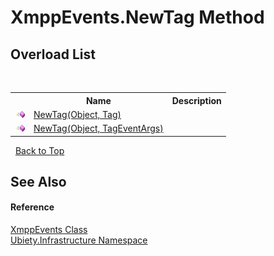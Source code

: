 # XmppEvents.NewTag Method 
 


## Overload List
&nbsp;<table><tr><th></th><th>Name</th><th>Description</th></tr><tr><td>![Public method](media/pubmethod.gif "Public method")</td><td><a href="18259bc3-3c23-d7d4-a28c-a2563509bca4">NewTag(Object, Tag)</a></td><td /></tr><tr><td>![Public method](media/pubmethod.gif "Public method")</td><td><a href="8d0803be-54a9-9801-12b6-ecdb3903d6f1">NewTag(Object, TagEventArgs)</a></td><td /></tr></table>&nbsp;
<a href="#xmppevents.newtag-method">Back to Top</a>

## See Also


#### Reference
<a href="53afd0a6-cf28-9557-2822-4438f8918532">XmppEvents Class</a><br /><a href="7349ff87-094b-cd2f-6f99-c82eea293e78">Ubiety.Infrastructure Namespace</a><br />